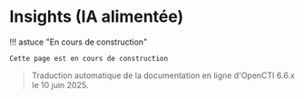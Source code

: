 # Insights (IA alimentée)

!!! astuce "En cours de construction"

    Cette page est en cours de construction

> Traduction automatique de la documentation en ligne d'OpenCTI 6.6.x le 10 juin 2025.